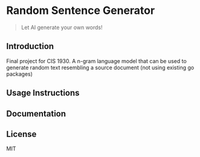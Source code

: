 # Random Sentence Generator



> Let AI generate your own words!

## Introduction

Final project for CIS 1930. A n-gram language model that can be used to generate random text resembling a source document (not using existing go packages)

## Usage Instructions

## Documentation

## License

MIT